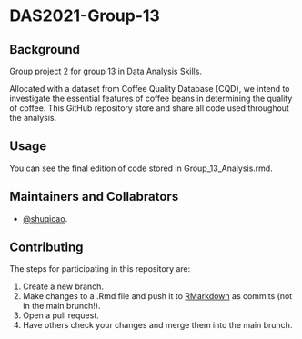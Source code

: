 # DAS2021-Group-13

## Background

Group project 2 for group 13 in Data Analysis Skills. 

Allocated with a dataset from Coffee Quality Database (CQD), we intend to investigate the essential features of coffee beans in determining the quality of coffee. This GitHub repository store and share all code used throughout the analysis.

## Usage

You can see the final edition of code stored in Group_13_Analysis.rmd.

## Maintainers and Collabrators

- [@shuqicao](https://github.com/shuqicao).

## Contributing

The steps for participating in this repository are:

1. Create a new branch.
2. Make changes to a .Rmd file and push it to [RMarkdown](RMarkdown/) as commits (not in the main brunch!).
4. Open a pull request.
5. Have others check your changes and merge them into the main brunch.

